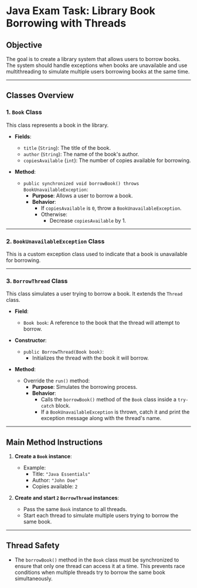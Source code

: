 # Java Exam Task: Library Book Borrowing with Threads

## Objective
The goal is to create a library system that allows users to borrow books. The system should handle exceptions when books are unavailable and use multithreading to simulate multiple users borrowing books at the same time.

---

## Classes Overview

### 1. `Book` Class
This class represents a book in the library.

- **Fields**:
    - `title` (`String`): The title of the book.
    - `author` (`String`): The name of the book's author.
    - `copiesAvailable` (`int`): The number of copies available for borrowing.

- **Method**:
    - `public synchronized void borrowBook() throws BookUnavailableException`:
        - **Purpose**: Allows a user to borrow a book.
        - **Behavior**:
            - If `copiesAvailable` is `0`, throw a `BookUnavailableException`.
            - Otherwise:
                - Decrease `copiesAvailable` by 1.
---

### 2. `BookUnavailableException` Class
This is a custom exception class used to indicate that a book is unavailable for borrowing.

---
### 3. `BorrowThread` Class
This class simulates a user trying to borrow a book. It extends the `Thread` class.

- **Field**:
    - `Book book`: A reference to the book that the thread will attempt to borrow.

- **Constructor**:
    - `public BorrowThread(Book book)`:
        - Initializes the thread with the book it will borrow.

- **Method**:
    - Override the `run()` method:
        - **Purpose**: Simulates the borrowing process.
        - **Behavior**:
            - Calls the `borrowBook()` method of the `Book` class inside a `try-catch` block.
            - If a `BookUnavailableException` is thrown, catch it and print the exception message along with the thread's name.

---
## Main Method Instructions
1. **Create a `Book` instance**:
    - Example:
        - Title: `"Java Essentials"`
        - Author: `"John Doe"`
        - Copies available: `2`

2. **Create and start `2` `BorrowThread` instances**:
    - Pass the same `Book` instance to all threads.
    - Start each thread to simulate multiple users trying to borrow the same book.

---

## Thread Safety
- The `borrowBook()` method in the `Book` class must be synchronized to ensure that only one thread can access it at a time. This prevents race conditions when multiple threads try to borrow the same book simultaneously.